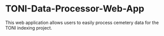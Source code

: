 # TONI-Data-Processor-Web-App
This web application allows users to easily process cemetery data for the TONI indexing project.
